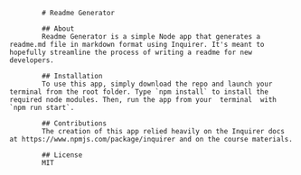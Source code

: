 
            # Readme Generator

            ## About            
            Readme Generator is a simple Node app that generates a readme.md file in markdown format using Inquirer. It's meant to hopefully streamline the process of writing a readme for new developers.

            ## Installation 
            To use this app, simply download the repo and launch your terminal from the root folder. Type `npm install` to install the required node modules. Then, run the app from your  terminal  with `npm run start`.

            ## Contributions
            The creation of this app relied heavily on the Inquirer docs at https://www.npmjs.com/package/inquirer and on the course materials.

            ## License 
            MIT
        